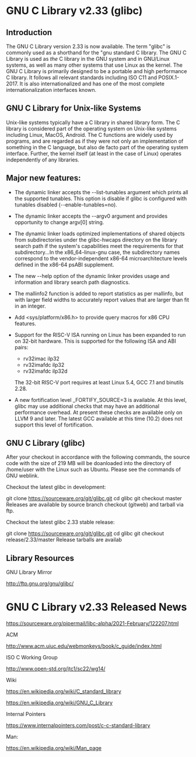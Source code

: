 # GNU C Library v2.33 (glibc)

## Introduction

The GNU C Library version 2.33 is now available. The term "glibc" is commonly used as a shorthand for the "gnu standard C library. The GNU C Library is used as *the* C library in the GNU system and in GNU/Linux systems, as well as many other systems that use Linux as the kernel. The GNU C Library is primarily designed to be a portable and high performance C library.  It follows all relevant standards including ISO C11 and POSIX.1-2017. It is also internationalized and has one of the most complete internationalization interfaces known.

## GNU C Library for Unix-like Systems 

Unix-like systems typically have a C library in shared library form. The C library is considered part of the operating system on Unix-like systems including Linux, MacOS, Android. The C functions are widely used by programs, and are regarded as if they were not only an implementation of something in the C language, but also de facto part of the operating system interface. Further, the kernel itself (at least in the case of Linux) operates independently of any libraries.

## Major new features:

* The dynamic linker accepts the --list-tunables argument which prints all the supported tunables.  This option is disable if glibc is configured with tunables disabled (--enable-tunables=no).

* The dynamic linker accepts the --argv0 argument and provides opportunity to change argv[0] string.

* The dynamic linker loads optimized implementations of shared objects from subdirectories under the glibc-hwcaps directory on the library search path if the system's capabilities meet the requirements for that subdirectory...In the x86_64-linux-gnu case, the subdirectory names correspond to the vendor-independent x86-64 microarchitecture levels defined in the x86-64 psABI supplement.

* The new --help option of the dynamic linker provides usage and information and library search path diagnostics.

* The mallinfo2 function is added to report statistics as per mallinfo,
  but with larger field widths to accurately report values that are
  larger than fit in an integer.

* Add <sys/platform/x86.h> to provide query macros for x86 CPU features.

* Support for the RISC-V ISA running on Linux has been expanded to run on
  32-bit hardware.  This is supported for the following ISA and ABI pairs:

    - rv32imac ilp32
    - rv32imafdc ilp32
    - rv32imafdc ilp32d

  The 32-bit RISC-V port requires at least Linux 5.4, GCC 7.1 and binutils
  2.28.

* A new fortification level _FORTIFY_SOURCE=3 is available.  At this level,
  glibc may use additional checks that may have an additional performance
  overhead.  At present these checks are available only on LLVM 9 and later.
  The latest GCC available at this time (10.2) does not support this level of
  fortification.

## GNU C Library (glibc)

After your checkout in accordance with the following commands, the source code with the size of 219 MB will be doanloaded into the directory of /home/user with the Linux such as Ubuntu. Please see the commands of GNU weblink.

Checkout the latest glibc in development:

git clone https://sourceware.org/git/glibc.git
cd glibc
git checkout master
Releases are available by source branch checkout (gitweb) and tarball via ftp.

Checkout the latest glibc 2.33 stable release:

git clone https://sourceware.org/git/glibc.git
cd glibc
git checkout release/2.33/master
Release tarballs are availab


## Library Resources

GNU Library Mirror

http://ftp.gnu.org/gnu/glibc/

# GNU C Library v2.33 Released News

https://sourceware.org/pipermail/libc-alpha/2021-February/122207.html

ACM 

http://www.acm.uiuc.edu/webmonkeys/book/c_guide/index.html

ISO C Working Group

http://www.open-std.org/jtc1/sc22/wg14/

Wiki

https://en.wikipedia.org/wiki/C_standard_library

https://en.wikipedia.org/wiki/GNU_C_Library


Internal Pointers 

https://www.internalpointers.com/post/c-c-standard-library

Man:

https://en.wikipedia.org/wiki/Man_page
